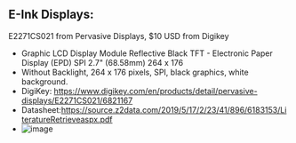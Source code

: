 ## E-Ink Displays:

E2271CS021 from Pervasive Displays, $10 USD from Digikey
- Graphic LCD Display Module Reflective Black TFT - Electronic Paper Display (EPD) SPI 2.7" (68.58mm) 264 x 176
- Without Backlight, 264 x 176 pixels, SPI, black graphics, white background.
- DigiKey: https://www.digikey.com/en/products/detail/pervasive-displays/E2271CS021/6821167
- Datasheet:https://source.z2data.com/2019/5/17/2/23/41/896/6183153/LiteratureRetrieveaspx.pdf
- ![image](https://github.com/nmi246/electronics/assets/42329930/518cee45-1534-4d2b-a8bb-91d3a0378f54)

 
